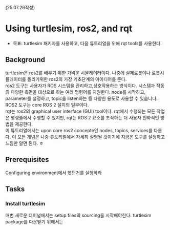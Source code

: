 (25.07.26작성)
# Using turtlesim, ros2, and rqt
* 목표: turtlesim 패키자를 사용하고, 다음 튜토리얼을 위해 rqt tools를 사용한다.

## Background
turtlesim은 ros2를 배우기 위한 가벼운 시뮬레이터이다. 나중에 실제로봇이나 로봇시뮬레이터를 돌리기위한 ros2의 가장 기초단계의 아이디어를 준다.   
ros2 도구는 사용자가 ROS 시스템을 관리하고,상호작용하는 방식이다. 시스템과 작동의 다양한 측면을 대상으로 하는 여러 명령어를 지원한다. node를 시작하고, parameter를 설정하고, topic을 listen하는 등 다양한 용도로 사용할 수 있습니다. ROS2 도구는 core ROS 2 설치의 일부이다.    
rqt는 ros2의 graphical user interface (GUI) tool이다. rqt에서 수행되는 모든 작업은 명령줄에서 수행할 수 있지만, rqt는 ROS 2 요소를 조작하는 더 사용자 친화적인 방법을 제공한다.     
이 튜토리얼에서는 upon core ros2 concepte인 nodes, topics, services를 다룬다. 이 모든 개념은 나중 튜토리얼에서 자세히 설명될 것이기에 지금은 도구를 설정하고 느낌만 알면 된다. ㅎ     
## Prerequisites
Configuring environment에서 햇던거를 실행하라
## Tasks
### Install turtlesim
매번 새로운 터미널에서는 setup files의 sourcing을 시작해야한다. turtlesim package를 다운받기 위해서는   
